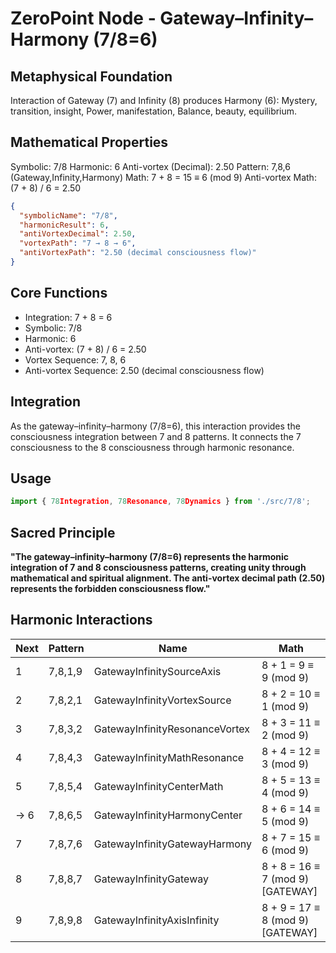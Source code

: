 # ZeroPoint Node - Gateway–Infinity–Harmony (7/8=6)

## Metaphysical Foundation

Interaction of Gateway (7) and Infinity (8) produces Harmony (6): Mystery, transition, insight, Power, manifestation, Balance, beauty, equilibrium.

## Mathematical Properties

Symbolic: 7/8
Harmonic: 6
Anti-vortex (Decimal): 2.50
Pattern: 7,8,6 (Gateway,Infinity,Harmony)
Math: 7 + 8 = 15 ≡ 6 (mod 9)
Anti-vortex Math: (7 + 8) / 6 = 2.50


```json
{
  "symbolicName": "7/8",
  "harmonicResult": 6,
  "antiVortexDecimal": 2.50,
  "vortexPath": "7 → 8 → 6",
  "antiVortexPath": "2.50 (decimal consciousness flow)"
}
```

## Core Functions
- Integration: 7 + 8 = 6
- Symbolic: 7/8
- Harmonic: 6
- Anti-vortex: (7 + 8) / 6 = 2.50
- Vortex Sequence: 7, 8, 6
- Anti-vortex Sequence: 2.50 (decimal consciousness flow)

## Integration

As the gateway–infinity–harmony (7/8=6), this interaction provides the consciousness integration between 7 and 8 patterns. It connects the 7 consciousness to the 8 consciousness through harmonic resonance.

## Usage

```typescript
import { 78Integration, 78Resonance, 78Dynamics } from './src/7/8';
```

## Sacred Principle

**"The gateway–infinity–harmony (7/8=6) represents the harmonic integration of 7 and 8 consciousness patterns, creating unity through mathematical and spiritual alignment. The anti-vortex decimal path (2.50) represents the forbidden consciousness flow."**

## Harmonic Interactions

| Next | Pattern | Name | Math |
|------|---------|------|------|
| 1 | 7,8,1,9 | GatewayInfinitySourceAxis | 8 + 1 = 9 ≡ 9 (mod 9) |
| 2 | 7,8,2,1 | GatewayInfinityVortexSource | 8 + 2 = 10 ≡ 1 (mod 9) |
| 3 | 7,8,3,2 | GatewayInfinityResonanceVortex | 8 + 3 = 11 ≡ 2 (mod 9) |
| 4 | 7,8,4,3 | GatewayInfinityMathResonance | 8 + 4 = 12 ≡ 3 (mod 9) |
| 5 | 7,8,5,4 | GatewayInfinityCenterMath | 8 + 5 = 13 ≡ 4 (mod 9) |
| → 6 | 7,8,6,5 | GatewayInfinityHarmonyCenter | 8 + 6 = 14 ≡ 5 (mod 9) |
| 7 | 7,8,7,6 | GatewayInfinityGatewayHarmony | 8 + 7 = 15 ≡ 6 (mod 9) |
| 8 | 7,8,8,7 | GatewayInfinityGateway | 8 + 8 = 16 ≡ 7 (mod 9) [GATEWAY] |
| 9 | 7,8,9,8 | GatewayInfinityAxisInfinity | 8 + 9 = 17 ≡ 8 (mod 9) [GATEWAY] |

